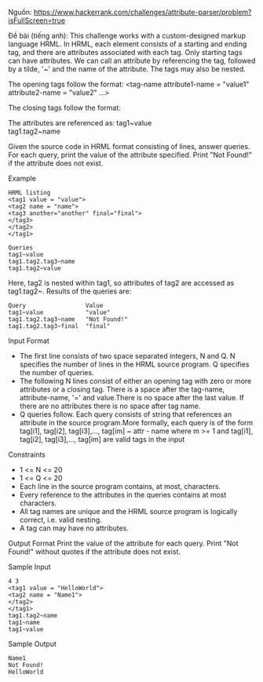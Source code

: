 Nguồn:
https://www.hackerrank.com/challenges/attribute-parser/problem?isFullScreen=true

Đề bài (tiếng anh):
This challenge works with a custom-designed markup language HRML. In HRML, each element consists of a starting and ending tag, and there are attributes associated
with each tag. Only starting tags can have attributes. We can call an attribute by referencing the tag, followed by a tilde, '~' and the name of the attribute. 
The tags may also be nested.

The opening tags follow the format:
<tag-name attribute1-name = "value1" attribute2-name = "value2" ...>

The closing tags follow the format:
</tag-name>

The attributes are referenced as:
tag1~value  
tag1.tag2~name

Given the source code in HRML format consisting of  lines, answer  queries. For each query, print the value of the attribute specified. Print "Not Found!" if the
attribute does not exist.

Example

    HRML listing
    <tag1 value = "value">
    <tag2 name = "name">
    <tag3 another="another" final="final">
    </tag3>
    </tag2>
    </tag1>
    
    Queries
    tag1~value
    tag1.tag2.tag3~name
    tag1.tag2~value
    
Here, tag2 is nested within tag1, so attributes of tag2 are accessed as tag1.tag2~<attribute>. Results of the queries are:

    Query                 Value
    tag1~value            "value"
    tag1.tag2.tag3~name   "Not Found!"
    tag1.tag2.tag3~final  "final"

Input Format
+ The first line consists of two space separated integers, N and Q. N specifies the number of lines in the HRML source program. Q specifies the number of queries.
+ The following N lines consist of either an opening tag with zero or more attributes or a closing tag. There is a space after the tag-name, attribute-name, '=' and 
value.There is no space after the last value. If there are no attributes there is no space after tag name.
+ Q queries follow. Each query consists of string that references an attribute in the source program.More formally, each query is of the form 
tag[i1], tag[i2], tag[i3],..., tag[im] ~ attr - name  where m >= 1 and tag[i1], tag[i2], tag[i3],..., tag[im] are valid tags in the input

Constraints
+ 1 <= N <= 20
+ 1 <= Q <= 20
+ Each line in the source program contains, at most,  characters.
+ Every reference to the attributes in the  queries contains at most  characters.
+ All tag names are unique and the HRML source program is logically correct, i.e. valid nesting.
+ A tag can may have no attributes.

Output Format
Print the value of the attribute for each query. Print "Not Found!" without quotes if the attribute does not exist.

Sample Input

    4 3
    <tag1 value = "HelloWorld">
    <tag2 name = "Name1">
    </tag2>
    </tag1>
    tag1.tag2~name
    tag1~name
    tag1~value

Sample Output

    Name1
    Not Found!
    HelloWorld
